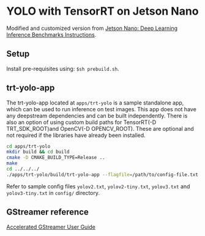 # YOLO with TensorRT on Jetson Nano

Modified and customized version from [Jetson Nano: Deep Learning Inference Benchmarks Instructions](https://devtalk.nvidia.com/default/topic/1050377/jetson-nano/deep-learning-inference-benchmarking-instructions/).

## Setup

Install pre-requisites using: `$sh prebuild.sh`.

## trt-yolo-app

The trt-yolo-app located at `apps/trt-yolo` is a sample standalone app, which can be used to run inference on test images. This app does not have any deepstream dependencies and can be built independently. There is also an option of using custom build paths for TensorRT(-D TRT_SDK_ROOT)and OpenCV(-D OPENCV_ROOT). These are optional and not required if the libraries have already been installed.

```sh
cd apps/trt-yolo
mkdir build && cd build
cmake -D CMAKE_BUILD_TYPE=Release ..
make
cd ../../../
./apps/trt-yolo/build/trt-yolo-app --flagfile=/path/to/config-file.txt
```

Refer to sample config files `yolov2.txt`, `yolov2-tiny.txt`, `yolov3.txt` and `yolov3-tiny.txt` in `config/` directory.

## GStreamer reference

[Accelerated GStreamer User Guide](https://developer.download.nvidia.cn/embedded/L4T/r32_Release_v1.0/Docs/Accelerated_GStreamer_User_Guide.pdf?77IO4det-OQLWN0hWfkVQCope_V7P4rDyYC4sgwfT2d0tU4dppX53NQBEX2irCqB4Gwuc8SKc-kWMOoX7qqrHLwTFDOdEECRE95Kbi39JQxwLw7bklgVoE4G5n5L6Y5y43tcaaYyVEPqFFpVt5l55D3NYeVrkLFd0ak3tqCsiut-BADOUjU)
